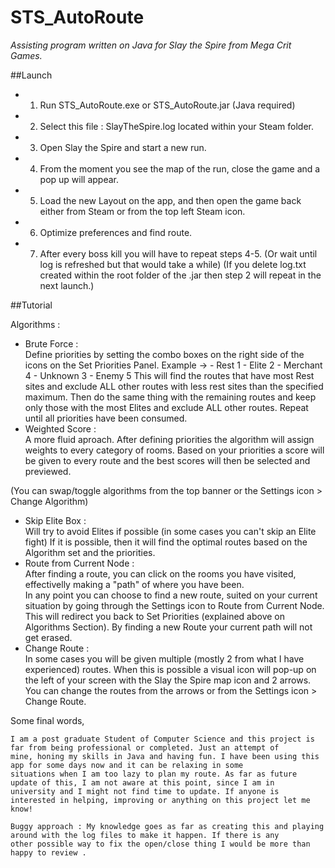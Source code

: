 # STS_AutoRoute
<i>Assisting program written on Java for Slay the Spire from Mega Crit Games. </i>

##Launch

- 1. Run STS_AutoRoute.exe or STS_AutoRoute.jar (Java required)
- 2. Select this file : SlayTheSpire.log located within your Steam folder.
- 3. Open Slay the Spire and start a new run.
- 4. From the moment you see the map of the run, close the game and a pop up will appear.
- 5. Load the new Layout on the app, and then open the game back either from Steam or from the top left Steam icon.
- 6. Optimize preferences and find route.
- 7. After every boss kill you will have to repeat steps 4-5. (Or wait until log is refreshed but that would take a while)
(If you delete log.txt created within the root folder of the .jar then step 2 will repeat in the next launch.)

##Tutorial
  
  Algorithms : 
  - Brute Force :  
     Define priorities by setting the combo boxes on the right side of the icons on the Set Priorities Panel.
     Example -> - Rest 1
                - Elite 2
                - Merchant 4
                - Unknown 3
                - Enemy 5
     This will find the routes that have most Rest sites and exclude ALL other routes with less rest sites than the specified maximum.
     Then do the same thing with the remaining routes and keep only those with the most Elites and exclude ALL other routes.
     Repeat until all priorities have been consumed.
  - Weighted Score :  
     A more fluid aproach. After defining priorities the algorithm will assign weights to every category of rooms.
     Based on your priorities a score will be given to every route and the best scores will then be selected and previewed.
     
 (You can swap/toggle algorithms from the top banner or the Settings icon > Change Algorithm)
  
  - Skip Elite Box :  
  Will try to avoid Elites if possible (in some cases you can't skip an Elite fight)
  If it is possible, then it will find the optimal routes based on the Algorithm set and the priorities.  
  - Route from Current Node :  
  After finding a route, you can click on the rooms you have visited, effectivelly making a "path" of where you have been.  
  In any point you can choose to find a new route, suited on your current situation by going through the Settings icon to Route
  from Current Node. This will redirect you back to Set Priorities (explained above on Algorithms Section). By finding a new Route 
  your current path will not get erased.  
  - Change Route :  
  In some cases you will be given multiple (mostly 2 from what I have experienced) routes. When this is possible a visual icon will 
  pop-up on the left of your screen with the Slay the Spire map icon and 2 arrows. You can change the routes from the arrows or from the
  Settings icon > Change Route.  
  
  
  
  Some final words,
  
    I am a post graduate Student of Computer Science and this project is far from being professional or completed. Just an attempt of
    mine, honing my skills in Java and having fun. I have been using this app for some days now and it can be relaxing in some
    situations when I am too lazy to plan my route. As far as future update of this, I am not aware at this point, since I am in 
    university and I might not find time to update. If anyone is interested in helping, improving or anything on this project let me
    know!
    
    Buggy approach : My knowledge goes as far as creating this and playing around with the log files to make it happen. If there is any
    other possible way to fix the open/close thing I would be more than happy to review .
   

